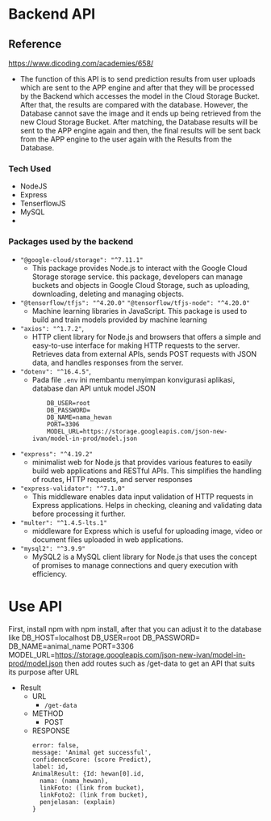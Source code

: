 # Backend API
## Reference
https://www.dicoding.com/academies/658/
- The function of this API is to send prediction results from user uploads which are sent to the APP engine and after that they will be processed by the Backend which accesses the model in the Cloud Storage Bucket. After that, the results are compared with the database. However, the Database cannot save the image and it ends up being retrieved from the new Cloud Storage Bucket. After matching, the Database results will be sent to the APP engine again and then, the final results will be sent back from the APP engine to the user again with the Results from the Database.

### Tech Used
- NodeJS
- Express
- TenserflowJS
- MySQL
- 
### Packages used by the backend
- `"@google-cloud/storage": "^7.11.1"`
  - This package provides Node.js to interact with the Google Cloud Storage storage service. this package, developers can manage buckets and objects in Google Cloud Storage, such as uploading, downloading, deleting and managing objects.
- `"@tensorflow/tfjs": "^4.20.0"` `"@tensorflow/tfjs-node": "^4.20.0"`
  - Machine learning libraries in JavaScript. This package is used to build and train models provided by machine learning
- `"axios": "^1.7.2"`,
  - HTTP client library for Node.js and browsers that offers a simple and easy-to-use interface for making HTTP requests to the server. Retrieves data from external APIs, sends POST requests with JSON data, and handles responses from the server. 
- `"dotenv": "^16.4.5"`,
  - Pada file `.env` ini membantu menyimpan konvigurasi aplikasi, database dan API untuk model JSON
    ```DB_HOST=localhost
        DB_USER=root
        DB_PASSWORD=
        DB_NAME=nama_hewan
        PORT=3306
        MODEL_URL=https://storage.googleapis.com/json-new-ivan/model-in-prod/model.json
- `"express": "^4.19.2"`
  - minimalist web for Node.js that provides various features to easily build web applications and RESTful APIs. This simplifies the handling of routes, HTTP requests, and server responses
- `"express-validator": "^7.1.0"`
  - This middleware enables data input validation of HTTP requests in Express applications. Helps in checking, cleaning and validating data before processing it further.
- `"multer": "^1.4.5-lts.1"`
  - middleware for Express which is useful for uploading image, video or document files uploaded in web applications.
- `"mysql2": "^3.9.9"`
  -   MySQL2 is a MySQL client library for Node.js that uses the concept of promises to manage connections and query execution with efficiency.
 
# Use API
First, install npm with npm install, after that you can adjust it to the database like DB_HOST=localhost
 DB_USER=root
 DB_PASSWORD=
 DB_NAME=animal_name
 PORT=3306
 MODEL_URL=https://storage.googleapis.com/json-new-ivan/model-in-prod/model.json
  then add routes such as /get-data to get an API that suits its purpose after URL

- Result
  - URL
      - `/get-data`
  - METHOD
      - POST
  - RESPONSE
      ```{
      error: false,
      message: 'Animal get successful',
      confidenceScore: (score Predict),
      label: id,
      AnimalResult: {Id: hewan[0].id,
        nama: (nama_hewan),
        linkFoto: (link from bucket),
        linkFoto2: (link from bucket),
        penjelasan: (explain)
     } 
